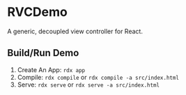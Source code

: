 # RVCDemo

A generic, decoupled view controller for React.

## Build/Run Demo

1. Create An App: `rdx app`
1. Compile: `rdx compile` or `rdx compile -a src/index.html`
1. Serve: `rdx serve` or `rdx serve -a src/index.html`
